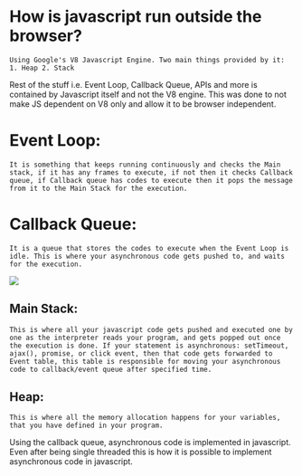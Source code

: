 # How is javascript run outside the browser?
    Using Google's V8 Javascript Engine. Two main things provided by it: 1. Heap 2. Stack

Rest of the stuff i.e. Event Loop, Callback Queue, APIs and more is contained by Javascript itself and not the V8 engine. This was done to not make JS dependent on V8 only and allow it to be browser independent.


# Event Loop:
    It is something that keeps running continuously and checks the Main stack, if it has any frames to execute, if not then it checks Callback queue, if Callback queue has codes to execute then it pops the message from it to the Main Stack for the execution.
# Callback Queue:
    It is a queue that stores the codes to execute when the Event Loop is idle. This is where your asynchronous code gets pushed to, and waits for the execution.
<img src="https://miro.medium.com/max/875/1*iHhUyO4DliDwa6x_cO5E3A.gif">

## Main Stack:
    This is where all your javascript code gets pushed and executed one by one as the interpreter reads your program, and gets popped out once the execution is done. If your statement is asynchronous: setTimeout, ajax(), promise, or click event, then that code gets forwarded to Event table, this table is responsible for moving your asynchronous code to callback/event queue after specified time.
## Heap:
    This is where all the memory allocation happens for your variables, that you have defined in your program.

Using the callback queue, asynchronous code is implemented in javascript. Even after being single threaded this is how it is possible to implement asynchronous code in javascript.
